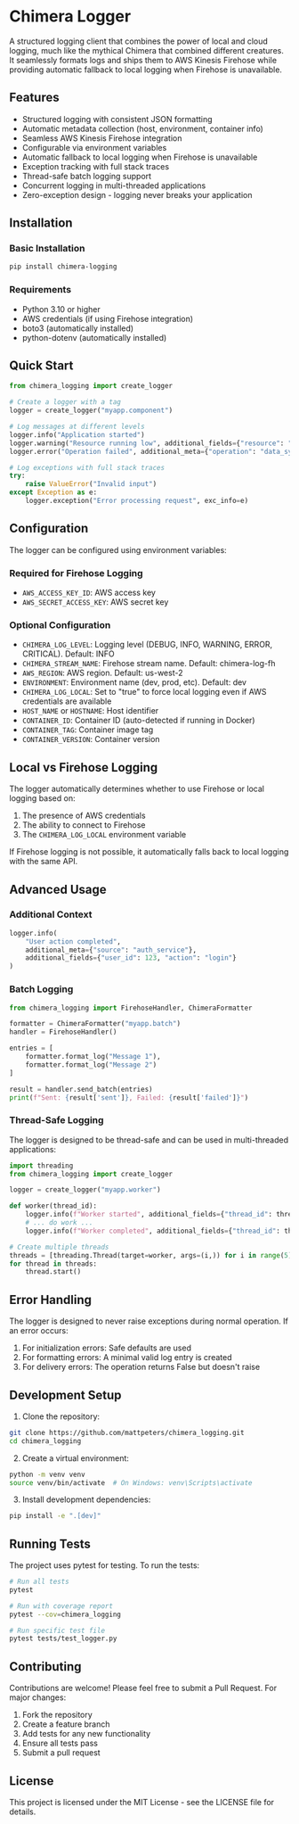 # Chimera Logger

A structured logging client that combines the power of local and cloud logging, much like the mythical Chimera that combined different creatures. It seamlessly formats logs and ships them to AWS Kinesis Firehose while providing automatic fallback to local logging when Firehose is unavailable.

## Features

- Structured logging with consistent JSON formatting
- Automatic metadata collection (host, environment, container info)
- Seamless AWS Kinesis Firehose integration
- Configurable via environment variables
- Automatic fallback to local logging when Firehose is unavailable
- Exception tracking with full stack traces
- Thread-safe batch logging support
- Concurrent logging in multi-threaded applications
- Zero-exception design - logging never breaks your application

## Installation

### Basic Installation
```bash
pip install chimera-logging
```

### Requirements
- Python 3.10 or higher
- AWS credentials (if using Firehose integration)
- boto3 (automatically installed)
- python-dotenv (automatically installed)

## Quick Start

```python
from chimera_logging import create_logger

# Create a logger with a tag
logger = create_logger("myapp.component")

# Log messages at different levels
logger.info("Application started")
logger.warning("Resource running low", additional_fields={"resource": "memory", "usage": 85})
logger.error("Operation failed", additional_meta={"operation": "data_sync"})

# Log exceptions with full stack traces
try:
    raise ValueError("Invalid input")
except Exception as e:
    logger.exception("Error processing request", exc_info=e)
```

## Configuration

The logger can be configured using environment variables:

### Required for Firehose Logging
- `AWS_ACCESS_KEY_ID`: AWS access key
- `AWS_SECRET_ACCESS_KEY`: AWS secret key

### Optional Configuration
- `CHIMERA_LOG_LEVEL`: Logging level (DEBUG, INFO, WARNING, ERROR, CRITICAL). Default: INFO
- `CHIMERA_STREAM_NAME`: Firehose stream name. Default: chimera-log-fh
- `AWS_REGION`: AWS region. Default: us-west-2
- `ENVIRONMENT`: Environment name (dev, prod, etc). Default: dev
- `CHIMERA_LOG_LOCAL`: Set to "true" to force local logging even if AWS credentials are available
- `HOST_NAME` or `HOSTNAME`: Host identifier
- `CONTAINER_ID`: Container ID (auto-detected if running in Docker)
- `CONTAINER_TAG`: Container image tag
- `CONTAINER_VERSION`: Container version

## Local vs Firehose Logging

The logger automatically determines whether to use Firehose or local logging based on:

1. The presence of AWS credentials
2. The ability to connect to Firehose
3. The `CHIMERA_LOG_LOCAL` environment variable

If Firehose logging is not possible, it automatically falls back to local logging with the same API.

## Advanced Usage

### Additional Context

```python
logger.info(
    "User action completed",
    additional_meta={"source": "auth_service"},
    additional_fields={"user_id": 123, "action": "login"}
)
```

### Batch Logging

```python
from chimera_logging import FirehoseHandler, ChimeraFormatter

formatter = ChimeraFormatter("myapp.batch")
handler = FirehoseHandler()

entries = [
    formatter.format_log("Message 1"),
    formatter.format_log("Message 2")
]

result = handler.send_batch(entries)
print(f"Sent: {result['sent']}, Failed: {result['failed']}")
```

### Thread-Safe Logging

The logger is designed to be thread-safe and can be used in multi-threaded applications:

```python
import threading
from chimera_logging import create_logger

logger = create_logger("myapp.worker")

def worker(thread_id):
    logger.info(f"Worker started", additional_fields={"thread_id": thread_id})
    # ... do work ...
    logger.info(f"Worker completed", additional_fields={"thread_id": thread_id})

# Create multiple threads
threads = [threading.Thread(target=worker, args=(i,)) for i in range(5)]
for thread in threads:
    thread.start()
```

## Error Handling

The logger is designed to never raise exceptions during normal operation. If an error occurs:

1. For initialization errors: Safe defaults are used
2. For formatting errors: A minimal valid log entry is created
3. For delivery errors: The operation returns False but doesn't raise

## Development Setup

1. Clone the repository:
```bash
git clone https://github.com/mattpeters/chimera_logging.git
cd chimera_logging
```

2. Create a virtual environment:
```bash
python -m venv venv
source venv/bin/activate  # On Windows: venv\Scripts\activate
```

3. Install development dependencies:
```bash
pip install -e ".[dev]"
```

## Running Tests

The project uses pytest for testing. To run the tests:

```bash
# Run all tests
pytest

# Run with coverage report
pytest --cov=chimera_logging

# Run specific test file
pytest tests/test_logger.py
```

## Contributing

Contributions are welcome! Please feel free to submit a Pull Request. For major changes:

1. Fork the repository
2. Create a feature branch
3. Add tests for any new functionality
4. Ensure all tests pass
5. Submit a pull request

## License

This project is licensed under the MIT License - see the LICENSE file for details.
